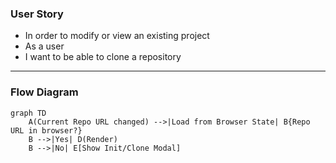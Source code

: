 ### User Story

- In order to modify or view an existing project
- As a user
- I want to be able to clone a repository
---

### Flow Diagram

```mermaid
graph TD
    A(Current Repo URL changed) -->|Load from Browser State| B{Repo URL in browser?}
    B -->|Yes| D(Render)
    B -->|No| E[Show Init/Clone Modal]
```

